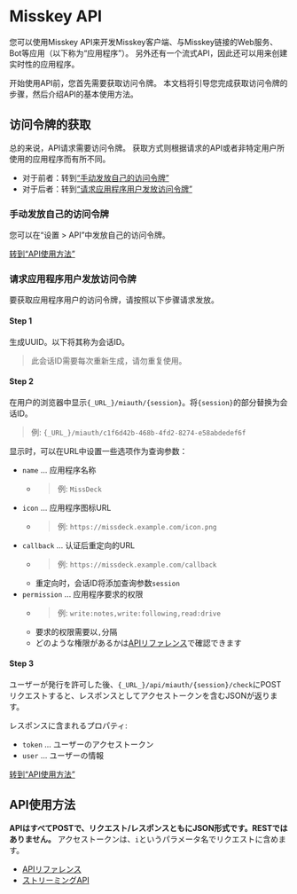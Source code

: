 # Misskey API

您可以使用Misskey API来开发Misskey客户端、与Misskey链接的Web服务、Bot等应用（以下称为“应用程序”）。 另外还有一个流式API，因此还可以用来创建实时性的应用程序。

开始使用API前​​，您首先需要获取访问令牌。 本文档将引导您完成获取访问令牌的步骤，然后介绍API的基本使用方法。

## 访问令牌的获取
总的来说，API请求需要访问令牌。 获取方式则根据请求的API或者非特定用户所使用的应用程序而有所不同。

* 对于前者：转到[“手动发放自己的访问令牌”](#自分自身のアクセストークンを手動発行する)
* 对于后者：转到[“请求应用程序用户发放访问令牌”](#アプリケーション利用者にアクセストークンの発行をリクエストする)

### 手动发放自己的访问令牌
您可以在“设置 > API”中发放自己的访问令牌。

[转到“API使用方法”](#APIの使い方)

### 请求应用程序用户发放访问令牌
要获取应用程序用户的访问令牌，请按照以下步骤请求发放。

#### Step 1

生成UUID。以下将其称为会话ID。

> 此会话ID需要每次重新生成，请勿重复使用。

#### Step 2

在用户的浏览器中显示`{_URL_}/miauth/{session}`。将`{session}`的部分替换为会话ID。
> 例: `{_URL_}/miauth/c1f6d42b-468b-4fd2-8274-e58abdedef6f`

显示时，可以在URL中设置一些选项作为查询参数：
* `name` ... 应用程序名称
    * > 例: `MissDeck`
* `icon` ... 应用程序图标URL
    * > 例: `https://missdeck.example.com/icon.png`
* `callback` ... 认证后重定向的URL
    * > 例: `https://missdeck.example.com/callback`
    * 重定向时，会话ID将添加查询参数`session`
* `permission` ... 应用程序要求的权限
    * > 例: `write:notes,write:following,read:drive`
    * 要求的权限需要以`,`分隔
    * どのような権限があるかは[APIリファレンス](/api-doc)で確認できます

#### Step 3
ユーザーが発行を許可した後、`{_URL_}/api/miauth/{session}/check`にPOSTリクエストすると、レスポンスとしてアクセストークンを含むJSONが返ります。

レスポンスに含まれるプロパティ:
* `token` ... ユーザーのアクセストークン
* `user` ... ユーザーの情報

[转到“API使用方法”](#APIの使い方)

## API使用方法
**APIはすべてPOSTで、リクエスト/レスポンスともにJSON形式です。RESTではありません。** アクセストークンは、`i`というパラメータ名でリクエストに含めます。

* [APIリファレンス](/api-doc)
* [ストリーミングAPI](./stream)
